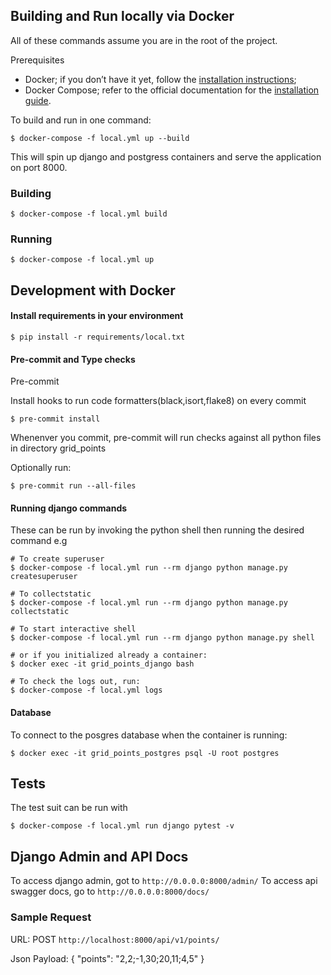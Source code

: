 ## Building and Run locally via Docker

All of these commands assume you are in the root of the project.

Prerequisites

- Docker; if you don’t have it yet, follow the [installation instructions](https://docs.docker.com/install/#supported-platforms);
- Docker Compose; refer to the official documentation for the [installation guide](https://docs.docker.com/compose/install/).

To build and run in one command:

```shell
$ docker-compose -f local.yml up --build
```

This will spin up django and postgress containers and serve the application on port 8000.

### Building

```shell
$ docker-compose -f local.yml build
```

### Running

```shell
$ docker-compose -f local.yml up
```

## Development with Docker

#### Install requirements in your environment

```shell
$ pip install -r requirements/local.txt
```

#### Pre-commit and Type checks

Pre-commit

Install hooks to run code formatters(black,isort,flake8) on every commit

```shell
$ pre-commit install
```

Whenenver you commit, pre-commit will run checks against all python files in directory grid_points

Optionally run:

```shell
$ pre-commit run --all-files
```

#### Running django commands

These can be run by invoking the python shell then running the desired command e.g

```shell
# To create superuser
$ docker-compose -f local.yml run --rm django python manage.py createsuperuser

# To collectstatic
$ docker-compose -f local.yml run --rm django python manage.py collectstatic

# To start interactive shell
$ docker-compose -f local.yml run --rm django python manage.py shell

# or if you initialized already a container:
$ docker exec -it grid_points_django bash

# To check the logs out, run:
$ docker-compose -f local.yml logs
```

#### Database

To connect to the posgres database when the container is running:

```shell
$ docker exec -it grid_points_postgres psql -U root postgres
```

## Tests

The test suit can be run with

```shell
$ docker-compose -f local.yml run django pytest -v
```

## Django Admin and API Docs

To access django admin, got to `http://0.0.0.0:8000/admin/`
To access api swagger docs, go to `http://0.0.0.0:8000/docs/`

### Sample Request

URL: POST `http://localhost:8000/api/v1/points/`

Json Payload:
{
"points": "2,2;-1,30;20,11;4,5"
}
